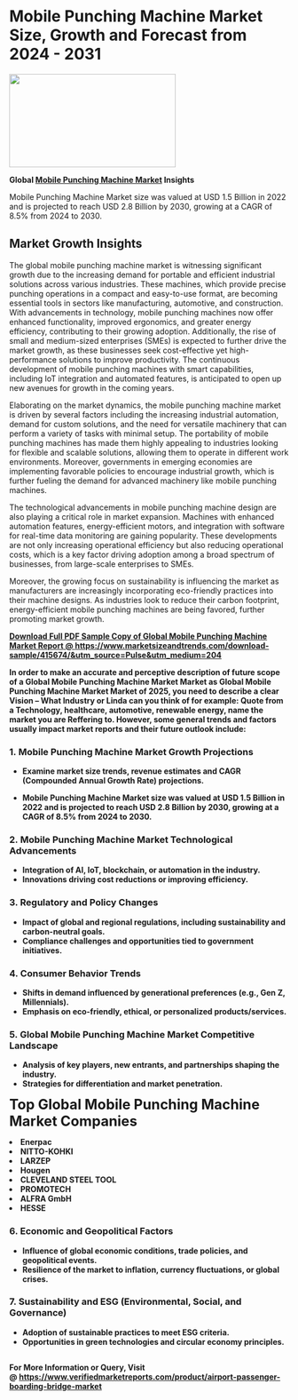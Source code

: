 <H1>Mobile Punching Machine Market Size, Growth and Forecast from 2024 - 2031</H1><img class="aligncenter size-medium wp-image-584254" src="https://thirdeyenews.in/wp-content/uploads/2024/09/Global-Market-Research-300x168.jpeg" alt="" width="300" height="168" /><p><strong>Global&nbsp;<a href="https://www.marketsizeandtrends.com/download-sample/415674/&amp;utm_source=Pulse&amp;utm_medium=204">Mobile Punching Machine Market</a> Insights</strong></p><p>Mobile Punching Machine Market size was valued at USD 1.5 Billion in 2022 and is projected to reach USD 2.8 Billion by 2030, growing at a CAGR of 8.5% from 2024 to 2030.</p><p><h2>Market Growth Insights</h2> <p>The global mobile punching machine market is witnessing significant growth due to the increasing demand for portable and efficient industrial solutions across various industries. These machines, which provide precise punching operations in a compact and easy-to-use format, are becoming essential tools in sectors like manufacturing, automotive, and construction. With advancements in technology, mobile punching machines now offer enhanced functionality, improved ergonomics, and greater energy efficiency, contributing to their growing adoption. Additionally, the rise of small and medium-sized enterprises (SMEs) is expected to further drive the market growth, as these businesses seek cost-effective yet high-performance solutions to improve productivity. The continuous development of mobile punching machines with smart capabilities, including IoT integration and automated features, is anticipated to open up new avenues for growth in the coming years.</p> <p><strong><a href="#"></a></strong></p> <p>Elaborating on the market dynamics, the mobile punching machine market is driven by several factors including the increasing industrial automation, demand for custom solutions, and the need for versatile machinery that can perform a variety of tasks with minimal setup. The portability of mobile punching machines has made them highly appealing to industries looking for flexible and scalable solutions, allowing them to operate in different work environments. Moreover, governments in emerging economies are implementing favorable policies to encourage industrial growth, which is further fueling the demand for advanced machinery like mobile punching machines.</p> <p>The technological advancements in mobile punching machine design are also playing a critical role in market expansion. Machines with enhanced automation features, energy-efficient motors, and integration with software for real-time data monitoring are gaining popularity. These developments are not only increasing operational efficiency but also reducing operational costs, which is a key factor driving adoption among a broad spectrum of businesses, from large-scale enterprises to SMEs.</p> <p>Moreover, the growing focus on sustainability is influencing the market as manufacturers are increasingly incorporating eco-friendly practices into their machine designs. As industries look to reduce their carbon footprint, energy-efficient mobile punching machines are being favored, further promoting market growth.</p> <p><strong><a href="#"></p><p><span class=""><strong>Download Full PDF Sample Copy of Global Mobile Punching Machine Market Report</strong> @ <a href="https://www.marketsizeandtrends.com/download-sample/415674/&amp;utm_source=Pulse&amp;utm_medium=204" target="_blank">https://www.marketsizeandtrends.com/download-sample/415674/&amp;utm_source=Pulse&amp;utm_medium=204</a></span></p><p>In order to make an accurate and perceptive description of future scope of a Global&nbsp;Mobile Punching Machine Market Market as Global&nbsp;Mobile Punching Machine Market Market of 2025, you need to describe a clear Vision &ndash; What Industry or Linda can you think of for example: Quote from a Technology, healthcare, automotive, renewable energy, name the market you are Reffering to. However, some general trends and factors usually impact market reports and their future outlook include:</p><h3>1.&nbsp;<strong>Mobile Punching Machine Market Growth Projections</strong></h3><ul><li>Examine market size trends, revenue estimates and CAGR (Compounded Annual Growth Rate) projections.</li><li><p>Mobile Punching Machine Market size was valued at USD 1.5 Billion in 2022 and is projected to reach USD 2.8 Billion by 2030, growing at a CAGR of 8.5% from 2024 to 2030.</p></li></ul><h3>2.&nbsp;<strong>Mobile Punching Machine Market Technological Advancements</strong></h3><ul><li>Integration of AI, IoT, blockchain, or automation in the industry.</li><li>Innovations driving cost reductions or improving efficiency.</li></ul><h3>3.&nbsp;<strong>Regulatory and Policy Changes</strong></h3><ul><li>Impact of global and regional regulations, including sustainability and carbon-neutral goals.</li><li>Compliance challenges and opportunities tied to government initiatives.</li></ul><h3>4.&nbsp;<strong>Consumer Behavior Trends</strong></h3><ul><li>Shifts in demand influenced by generational preferences (e.g., Gen Z, Millennials).</li><li>Emphasis on eco-friendly, ethical, or personalized products/services.</li></ul><h3>5.&nbsp;<strong>Global Mobile Punching Machine Market Competitive Landscape</strong></h3><ul><li>Analysis of key players, new entrants, and partnerships shaping the industry.</li><li>Strategies for differentiation and market penetration.</li></ul><p data-pm-slice="1 1 []"><span style="color: inherit; font-family: inherit; font-size: 25px;">Top Global Mobile Punching Machine Market Companies</span></p><div class="" data-test-id=""><p><li>Enerpac</li><li> NITTO-KOHKI</li><li> LARZEP</li><li> Hougen</li><li> CLEVELAND STEEL TOOL</li><li> PROMOTECH</li><li> ALFRA GmbH</li><li> HESSE</li></p></div><h3>6.&nbsp;<strong>Economic and Geopolitical Factors</strong></h3><ul><li>Influence of global economic conditions, trade policies, and geopolitical events.</li><li>Resilience of the market to inflation, currency fluctuations, or global crises.</li></ul><h3>7.&nbsp;<strong>Sustainability and ESG (Environmental, Social, and Governance)</strong></h3><ul><li>Adoption of sustainable practices to meet ESG criteria.</li><li>Opportunities in green technologies and circular economy principles.</li></ul><h2><strong style="font-size: 14px;">For More Information or Query, Visit @&nbsp;</strong><a style="background-color: #ffffff; font-size: 14px;" href="https://www.marketsizeandtrends.com/report/mobile-punching-machine-market/" target="_blank">https://www.verifiedmarketreports.com/product/airport-passenger-boarding-bridge-market</a></h2>
